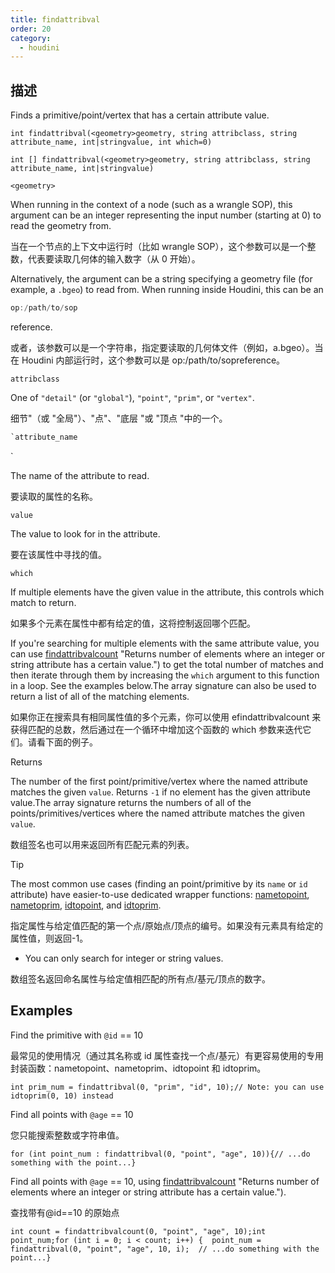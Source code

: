 ```yaml
---
title: findattribval
order: 20
category:
  - houdini
---
```

    
## 描述

Finds a primitive/point/vertex that has a certain attribute value.

`int findattribval(<geometry>geometry, string attribclass, string attribute_name, int|stringvalue, int which=0)`

`int [] findattribval(<geometry>geometry, string attribclass, string attribute_name, int|stringvalue)`

`<geometry>`

When running in the context of a node (such as a wrangle SOP), this argument
can be an integer representing the input number (starting at 0) to read the
geometry from.

当在一个节点的上下文中运行时（比如 wrangle SOP），这个参数可以是一个整数，代表要读取几何体的输入数字（从 0 开始）。

Alternatively, the argument can be a string specifying a geometry file (for
example, a `.bgeo`) to read from. When running inside Houdini, this can be an

```c
op:/path/to/sop
```

reference.

或者，该参数可以是一个字符串，指定要读取的几何体文件（例如，a.bgeo）。当在 Houdini 内部运行时，这个参数可以是 op:/path/to/sopreference。

`attribclass`

One of `"detail"` (or `"global"`), `"point"`, `"prim"`, or `"vertex"`.

细节"（或 "全局"）、"点"、"底层 "或 "顶点 "中的一个。

```c
`attribute_name
```

`

The name of the attribute to read.

要读取的属性的名称。

`value`

The value to look for in the attribute.

要在该属性中寻找的值。

`which`

If multiple elements have the given value in the attribute, this controls
which match to return.

如果多个元素在属性中都有给定的值，这将控制返回哪个匹配。

If you're searching for multiple elements with the same attribute value, you
can use [findattribvalcount](findattribvalcount.html) "Returns number of
elements where an integer or string attribute has a certain value.") to get
the total number of matches and then iterate through them by increasing the
`which` argument to this function in a loop. See the examples below.The array
signature can also be used to return a list of all of the matching elements.

如果你正在搜索具有相同属性值的多个元素，你可以使用 efindattribvalcount 来获得匹配的总数，然后通过在一个循环中增加这个函数的 which 参数来迭代它们。请看下面的例子。

Returns

The number of the first point/primitive/vertex where the named attribute
matches the given `value`. Returns `-1` if no element has the given attribute
value.The array signature returns the numbers of all of the
points/primitives/vertices where the named attribute matches the given
`value`.

数组签名也可以用来返回所有匹配元素的列表。

Tip

The most common use cases (finding an point/primitive by its `name` or `id`
attribute) have easier-to-use dedicated wrapper functions:
[nametopoint](nametopoint.html "Finds a point by its name attribute."),
[nametoprim](nametoprim.html "Finds a primitive by its name attribute."),
[idtopoint](idtopoint.html "Finds a point by its id attribute."), and
[idtoprim](idtoprim.html "Finds a primitive by its id attribute.").

指定属性与给定值匹配的第一个点/原始点/顶点的编号。如果没有元素具有给定的属性值，则返回-1。

- You can only search for integer or string values.

数组签名返回命名属性与给定值相匹配的所有点/基元/顶点的数字。

## Examples

Find the primitive with `@id` == 10

最常见的使用情况（通过其名称或 id 属性查找一个点/基元）有更容易使用的专用封装函数：nametopoint、nametoprim、idtopoint 和 idtoprim。

    int prim_num = findattribval(0, "prim", "id", 10);// Note: you can use idtoprim(0, 10) instead

Find all points with `@age` == 10

您只能搜索整数或字符串值。

    for (int point_num : findattribval(0, "point", "age", 10)){// ...do something with the point...}

Find all points with `@age` == 10, using
[findattribvalcount](findattribvalcount.html) "Returns number of elements where
an integer or string attribute has a certain value.").

查找带有@id==10 的原始点

    int count = findattribvalcount(0, "point", "age", 10);int point_num;for (int i = 0; i < count; i++) {  point_num = findattribval(0, "point", "age", 10, i);  // ...do something with the point...}
